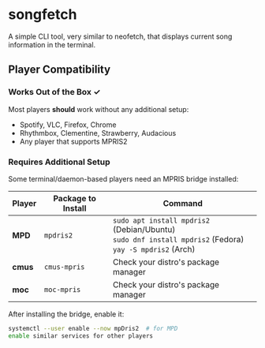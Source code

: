 # songfetch
A simple CLI tool, very similar to neofetch, that displays current song information in the terminal.

## Player Compatibility

### Works Out of the Box ✓

Most players **should** work without any additional setup:
- Spotify, VLC, Firefox, Chrome
- Rhythmbox, Clementine, Strawberry, Audacious
- Any player that supports MPRIS2

### Requires Additional Setup

Some terminal/daemon-based players need an MPRIS bridge installed:

| Player | Package to Install | Command |
|--------|-------------------|---------|
| **MPD** | `mpdris2` | `sudo apt install mpdris2` (Debian/Ubuntu)<br>`sudo dnf install mpdris2` (Fedora)<br>`yay -S mpdris2` (Arch) |
| **cmus** | `cmus-mpris` | Check your distro's package manager |
| **moc** | `moc-mpris` | Check your distro's package manager |

After installing the bridge, enable it:
```bash
systemctl --user enable --now mpDris2  # for MPD
enable similar services for other players
```
